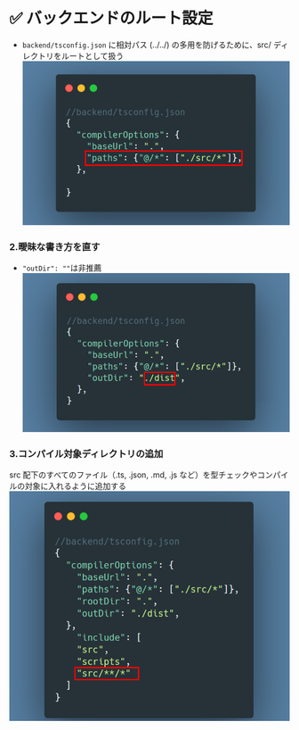 # ✅ バックエンドのルート設定

- `backend/tsconfig.json` に相対パス (../../) の多用を防げるために、src/ ディレクトリをルートとして扱う
  ![alt text](image-3.png)

### 2.曖昧な書き方を直す

- `"outDir": ""`は非推薦
  ![alt text](image-4.png)

### 3.コンパイル対象ディレクトリの追加

src 配下のすべてのファイル（.ts, .json, .md, .js など）を型チェックやコンパイルの対象に入れるように追加する
![alt text](image-6.png)
